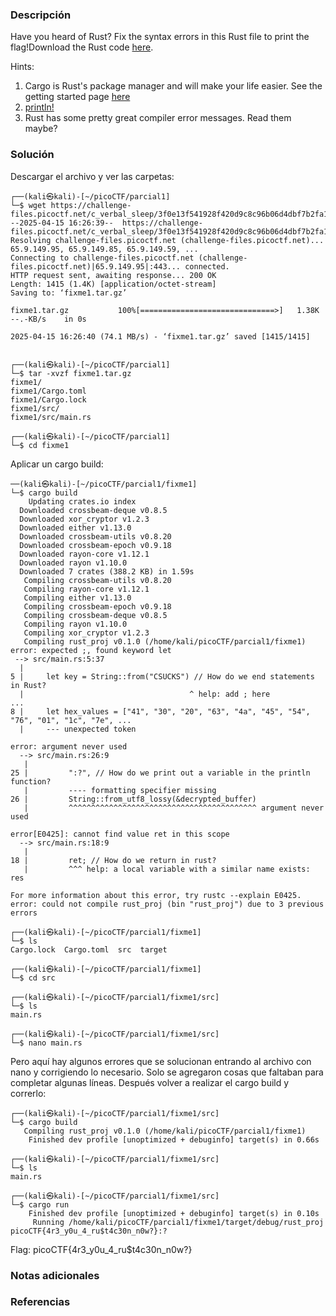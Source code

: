 ### Descripción
Have you heard of Rust? Fix the syntax errors in this Rust file to print the flag!Download the Rust code [here](https://challenge-files.picoctf.net/c_verbal_sleep/3f0e13f541928f420d9c8c96b06d4dbf7b2fa18b15adbd457108e8c80a1f5883/fixme1.tar.gz).

Hints:
1. Cargo is Rust's package manager and will make your life easier. See the getting started page [here](https://doc.rust-lang.org/book/ch01-03-hello-cargo.html)
2. [println!](https://doc.rust-lang.org/std/macro.println.html)
3. Rust has some pretty great compiler error messages. Read them maybe?

### Solución
Descargar el archivo y ver las carpetas: 
```
┌──(kali㉿kali)-[~/picoCTF/parcial1]
└─$ wget https://challenge-files.picoctf.net/c_verbal_sleep/3f0e13f541928f420d9c8c96b06d4dbf7b2fa18b15adbd457108e8c80a1f5883/fixme1.tar.gz
--2025-04-15 16:26:39--  https://challenge-files.picoctf.net/c_verbal_sleep/3f0e13f541928f420d9c8c96b06d4dbf7b2fa18b15adbd457108e8c80a1f5883/fixme1.tar.gz
Resolving challenge-files.picoctf.net (challenge-files.picoctf.net)... 65.9.149.95, 65.9.149.85, 65.9.149.59, ...
Connecting to challenge-files.picoctf.net (challenge-files.picoctf.net)|65.9.149.95|:443... connected.
HTTP request sent, awaiting response... 200 OK
Length: 1415 (1.4K) [application/octet-stream]
Saving to: ‘fixme1.tar.gz’

fixme1.tar.gz           100%[==============================>]   1.38K  --.-KB/s    in 0s      

2025-04-15 16:26:40 (74.1 MB/s) - ‘fixme1.tar.gz’ saved [1415/1415]

                                                                                               
┌──(kali㉿kali)-[~/picoCTF/parcial1]
└─$ tar -xvzf fixme1.tar.gz 
fixme1/
fixme1/Cargo.toml
fixme1/Cargo.lock
fixme1/src/
fixme1/src/main.rs
                                                                                               
┌──(kali㉿kali)-[~/picoCTF/parcial1]
└─$ cd fixme1
```

Aplicar un cargo build:
```
──(kali㉿kali)-[~/picoCTF/parcial1/fixme1]
└─$ cargo build
    Updating crates.io index
  Downloaded crossbeam-deque v0.8.5
  Downloaded xor_cryptor v1.2.3
  Downloaded either v1.13.0
  Downloaded crossbeam-utils v0.8.20
  Downloaded crossbeam-epoch v0.9.18
  Downloaded rayon-core v1.12.1
  Downloaded rayon v1.10.0
  Downloaded 7 crates (388.2 KB) in 1.59s
   Compiling crossbeam-utils v0.8.20
   Compiling rayon-core v1.12.1
   Compiling either v1.13.0
   Compiling crossbeam-epoch v0.9.18
   Compiling crossbeam-deque v0.8.5
   Compiling rayon v1.10.0
   Compiling xor_cryptor v1.2.3
   Compiling rust_proj v0.1.0 (/home/kali/picoCTF/parcial1/fixme1)
error: expected ;, found keyword let
 --> src/main.rs:5:37
  |
5 |     let key = String::from("CSUCKS") // How do we end statements in Rust?
  |                                     ^ help: add ; here
...
8 |     let hex_values = ["41", "30", "20", "63", "4a", "45", "54", "76", "01", "1c", "7e", ...
  |     --- unexpected token

error: argument never used
  --> src/main.rs:26:9
   |
25 |         ":?", // How do we print out a variable in the println function? 
   |         ---- formatting specifier missing
26 |         String::from_utf8_lossy(&decrypted_buffer)
   |         ^^^^^^^^^^^^^^^^^^^^^^^^^^^^^^^^^^^^^^^^^^ argument never used

error[E0425]: cannot find value ret in this scope
  --> src/main.rs:18:9
   |
18 |         ret; // How do we return in rust?
   |         ^^^ help: a local variable with a similar name exists: res

For more information about this error, try rustc --explain E0425.
error: could not compile rust_proj (bin "rust_proj") due to 3 previous errors
                                                                                               
┌──(kali㉿kali)-[~/picoCTF/parcial1/fixme1]
└─$ ls
Cargo.lock  Cargo.toml  src  target
                                                                                               
┌──(kali㉿kali)-[~/picoCTF/parcial1/fixme1]
└─$ cd src     
                                                                                               
┌──(kali㉿kali)-[~/picoCTF/parcial1/fixme1/src]
└─$ ls
main.rs
                                                                                               
┌──(kali㉿kali)-[~/picoCTF/parcial1/fixme1/src]
└─$ nano main.rs 
```

Pero aquí hay algunos errores que se solucionan entrando al archivo con nano y corrigiendo lo necesario. Solo se agregaron cosas que faltaban para completar algunas líneas.
Después volver a realizar el cargo build y correrlo:
```
┌──(kali㉿kali)-[~/picoCTF/parcial1/fixme1/src]
└─$ cargo build
   Compiling rust_proj v0.1.0 (/home/kali/picoCTF/parcial1/fixme1)
    Finished dev profile [unoptimized + debuginfo] target(s) in 0.66s
                                                                                               
┌──(kali㉿kali)-[~/picoCTF/parcial1/fixme1/src]
└─$ ls         
main.rs
                                                                                               
┌──(kali㉿kali)-[~/picoCTF/parcial1/fixme1/src]
└─$ cargo run  
    Finished dev profile [unoptimized + debuginfo] target(s) in 0.10s
     Running /home/kali/picoCTF/parcial1/fixme1/target/debug/rust_proj
picoCTF{4r3_y0u_4_ru$t4c30n_n0w?}:?
```

Flag:
picoCTF{4r3_y0u_4_ru$t4c30n_n0w?}
### Notas adicionales

### Referencias
